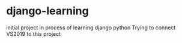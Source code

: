# django-learning
initial project in process of learning django python
Trying to connect VS2019 to this project
